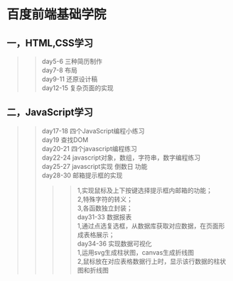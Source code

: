 百度前端基础学院<br/>
===
一，HTML,CSS学习<br />
----
>>day5-6 三种简历制作<br/>
>>day7-8 布局<br/>
>>day9-11 还原设计稿<br />
>>day12-15 复杂页面的实现<br />

二，JavaScript学习<br />
----
>>day17-18 四个JavaScript编程小练习<br />
>>day19 查找DOM<br />
>>day20-21 四个javascript编程练习<br /> 
>>day22-24 javascript对象，数组，字符串，数字编程练习<br />
>>day25-27 javascript实现 倒数日 功能<br />
>>day28-30 邮箱提示框的实现<br />
>>>>1,实现鼠标及上下按键选择提示框内邮箱的功能；<br />
>>>>2,特殊字符的转义；<br />
>>>>3,各函数独立封装；<br />
>>day31-33 数据报表<br />
>>>>1,通过点选复选框，从数据库获取对应数据，在页面形成表格展示；<br />
>>day34-36 实现数据可视化<br />
>>>>1,运用svg生成柱状图，canvas生成折线图<br />
>>>>2,鼠标放在对应表格数据行上时，显示该行数据的柱状图和折线图<br />
  
